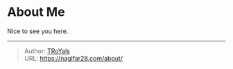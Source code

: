 # About Me


Nice to see you here.

---

> Author: [TRoYals](naglfar28.com)  
> URL: https://naglfar28.com/about/  

